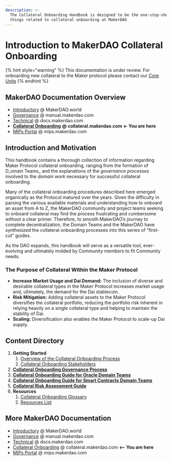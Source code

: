 ```yaml
---
description: >-
  The Collateral Onboarding Handbook is designed to be the one-stop-shop for all
  things related to collateral onboarding at MakerDAO
---
```


# Introduction to MakerDAO Collateral Onboarding

{% hint style="warning" %}
This documentation is under review. For onboarding new collateral to the Maker protocol please contact our [Core Units](resources/core-units-contacts.md)
{% endhint %}

## MakerDAO Documentation Overview

* [Introductory](https://makerdao.world/en/) @ MakerDAO.world
* [Governance](https://manual.makerdao.com) @ manual.makerdao.com
* [Technical](https://docs.makerdao.com) @ docs.makerdao.com
* [**Collateral Onboarding**](https://collateral.makerdao.com) **@ collateral.makerdao.com ← You are here**
* [MIPs Portal](https://mips.makerdao.com) @ mips.makerdao.com

## **Introduction and Motivation**

This handbook contains a thorough collection of information regarding Maker Protocol collateral onboarding, ranging from the formation of D_omain Teams_ and the explanations of the _governance processes_ involved to the _domain work_ necessary for successful collateral onboarding.

Many of the collateral onboarding procedures described here emerged organically as the Protocol matured over the years. Given the difficulty in parsing the various available materials and understanding how to onboard an asset from A to Z, the MakerDAO community and project teams seeking to onboard collateral may find the process frustrating and cumbersome without a clear primer. Therefore, to smooth MakerDAO’s journey to complete decentralization, the Domain Teams and the MakerDAO have synthesized the collateral onboarding processes into this series of “first-cut” guides.

As the DAO expands, this handbook will serve as a versatile tool, ever-evolving and ultimately molded by Community members to fit Community needs.

### **The Purpose of Collateral Within the Maker Protocol**

* **Increase Market Usage and Dai Demand:** The inclusion of diverse and desirable collateral types in the Maker Protocol increases market usage and, ultimately, the demand for the Dai stablecoin.
* **Risk Mitigation:** Adding collateral assets to the Maker Protocol diversifies the collateral portfolio, reducing the portfolio risk inherent in relying heavily on a single collateral type and helping to maintain the stability of Dai.
* **Scaling:** Diversification also enables the Maker Protocol to scale-up Dai supply.

## **Content Directory**

1. **Getting Started**
   1. [Overview of the Collateral Onboarding Process](introduction-to-collateral-onboarding/high-level-overview-of-the-collateral-onboarding-process.md)
   2. [Collateral Onboarding Stakeholders](introduction-to-collateral-onboarding/cob-stakeholders-overview.md)
2. ****[**Collateral Onboarding Governance Process**](governance-and-collateral-onboarding/untitled.md)****
3. ****[**Collateral Onboarding Guide for Oracle Domain Teams**](oracles-domain/untitled.md)****
4. ****[**Collateral Onboarding Guide for Smart Contracts Domain Teams**](smart-contracts-domain/untitled.md)****
5. ****[**Collateral Risk Assessment Guide**](risk-domain/untitled.md)****
6. **Resources**
   1. [Collateral Onboarding Glossary](resources/collateral-onboarding-glossary.md)
   2. [Resources List](resources/resources-list.md)

## More MakerDAO Documentation

* [Introductory](https://makerdao.world/en/) @ MakerDAO.world
* [Governance](https://manual.makerdao.com) @ manual.makerdao.com&#x20;
* [Technical](https://docs.makerdao.com) @ docs.makerdao.com
* [Collateral Onboarding](https://collateral.makerdao.com) @ collateral.makerdao.com **<-- You are here**
* [MIPs Portal](https://mips.makerdao.com) @ mips.makerdao.com

